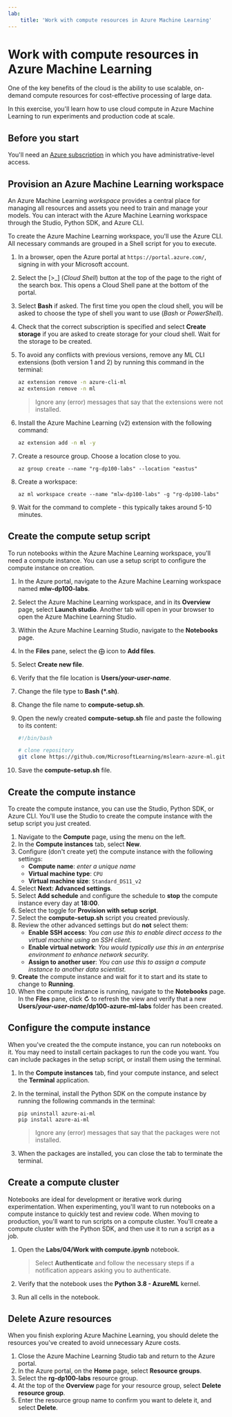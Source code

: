 ```yaml
---
lab:
    title: 'Work with compute resources in Azure Machine Learning'
---
```


# Work with compute resources in Azure Machine Learning

One of the key benefits of the cloud is the ability to use scalable, on-demand compute resources for cost-effective processing of large data.

In this exercise, you'll learn how to use cloud compute in Azure Machine Learning to run experiments and production code at scale.

## Before you start

You'll need an [Azure subscription](https://azure.microsoft.com/free?azure-portal=true) in which you have administrative-level access.

## Provision an Azure Machine Learning workspace

An Azure Machine Learning *workspace* provides a central place for managing all resources and assets you need to train and manage your models. You can interact with the Azure Machine Learning workspace through the Studio, Python SDK, and Azure CLI.

To create the Azure Machine Learning workspace, you'll use the Azure CLI. All necessary commands are grouped in a Shell script for you to execute.

1. In a browser, open the Azure portal at `https://portal.azure.com/`, signing in with your Microsoft account.
1. Select the \[>_] (*Cloud Shell*) button at the top of the page to the right of the search box. This opens a Cloud Shell pane at the bottom of the portal.
1. Select **Bash** if asked. The first time you open the cloud shell, you will be asked to choose the type of shell you want to use (*Bash* or *PowerShell*). 
1. Check that the correct subscription is specified and select **Create storage** if you are asked to create storage for your cloud shell. Wait for the storage to be created.
1. To avoid any conflicts with previous versions, remove any ML CLI extensions (both version 1 and 2) by running this command in the terminal:

    ```bash
    az extension remove -n azure-cli-ml
    az extension remove -n ml
    ```

    > Ignore any (error) messages that say that the extensions were not installed. 

1. Install the Azure Machine Learning (v2) extension with the following command:
    
    ```bash
    az extension add -n ml -y
    ```

1. Create a resource group. Choose a location close to you.

    ```azurecli
    az group create --name "rg-dp100-labs" --location "eastus"
    ```

1. Create a workspace:

    ```azurecli
    az ml workspace create --name "mlw-dp100-labs" -g "rg-dp100-labs"
    ```

1. Wait for the command to complete - this typically takes around 5-10 minutes. 

## Create the compute setup script

To run notebooks within the Azure Machine Learning workspace, you'll need a compute instance. You can use a setup script to configure the compute instance on creation.

1. In the Azure portal, navigate to the Azure Machine Learning workspace named **mlw-dp100-labs**.
1. Select the Azure Machine Learning workspace, and in its **Overview** page, select **Launch studio**. Another tab will open in your browser to open the Azure Machine Learning Studio.
1. Within the Azure Machine Learning Studio, navigate to the **Notebooks** page.
1. In the **Files** pane, select the &#10753; icon to **Add files**. 
1. Select **Create new file**.
1. Verify that the file location is **Users/*your-user-name***.
1. Change the file type to **Bash (*.sh)**.
1. Change the file name to **compute-setup.sh**.
1. Open the newly created **compute-setup.sh** file and paste the following to its content:

    ```bash
    #!/bin/bash

    # clone repository
    git clone https://github.com/MicrosoftLearning/mslearn-azure-ml.git azure-ml-labs
    ```

1. Save the **compute-setup.sh** file.

## Create the compute instance

To create the compute instance, you can use the Studio, Python SDK, or Azure CLI. You'll use the Studio to create the compute instance with the setup script you just created.

1. Navigate to the **Compute** page, using the menu on the left.
1. In the **Compute instances** tab, select **New**.
1. Configure (don't create yet) the compute instance with the following settings: 
    - **Compute name**: *enter a unique name*
    - **Virtual machine type**: `CPU`
    - **Virtual machine size**: `Standard_DS11_v2`
1. Select **Next: Advanced settings**.
1. Select **Add schedule** and configure the schedule to **stop** the compute instance every day at **18:00**. 
1. Select the toggle for **Provision with setup script**. 
1. Select the **compute-setup.sh** script you created previously.
1. Review the other advanced settings but do **not** select them:
    - **Enable SSH access**: *You can use this to enable direct access to the virtual machine using an SSH client.*
    - **Enable virtual network**: *You would typically use this in an enterprise environment to enhance network security.*
    - **Assign to another user**: *You can use this to assign a compute instance to another data scientist.*
1. **Create** the compute instance and wait for it to start and its state to change to **Running**.
1. When the compute instance is running, navigate to the **Notebooks** page. In the **Files** pane, click **&#8635;** to refresh the view and verify that a new **Users/*your-user-name*/dp100-azure-ml-labs** folder has been created. 

## Configure the compute instance

When you've created the the compute instance, you can run notebooks on it. You may need to install certain packages to run the code you want. You can include packages in the setup script, or install them using the terminal.

1. In the **Compute instances** tab, find your compute instance, and select the **Terminal** application.
1. In the terminal, install the Python SDK on the compute instance by running the following commands in the terminal:

    ```
    pip uninstall azure-ai-ml
    pip install azure-ai-ml
    ```

    > Ignore any (error) messages that say that the packages were not installed.

1. When the packages are installed, you can close the tab to terminate the terminal. 

## Create a compute cluster

Notebooks are ideal for development or iterative work during experimentation. When experimenting, you'll want to run notebooks on a compute instance to quickly test and review code. When moving to production, you'll want to run scripts on a compute cluster. You'll create a compute cluster with the Python SDK, and then use it to run a script as a job.

1. Open the **Labs/04/Work with compute.ipynb** notebook.

    > Select **Authenticate** and follow the necessary steps if a notification appears asking you to authenticate. 

1. Verify that the notebook uses the **Python 3.8 - AzureML** kernel. 
1. Run all cells in the notebook.

## Delete Azure resources

When you finish exploring Azure Machine Learning, you should delete the resources you've created to avoid unnecessary Azure costs.

1. Close the Azure Machine Learning Studio tab and return to the Azure portal.
1. In the Azure portal, on the **Home** page, select **Resource groups**.
1. Select the **rg-dp100-labs** resource group.
1. At the top of the **Overview** page for your resource group, select **Delete resource group**. 
1. Enter the resource group name to confirm you want to delete it, and select **Delete**.
